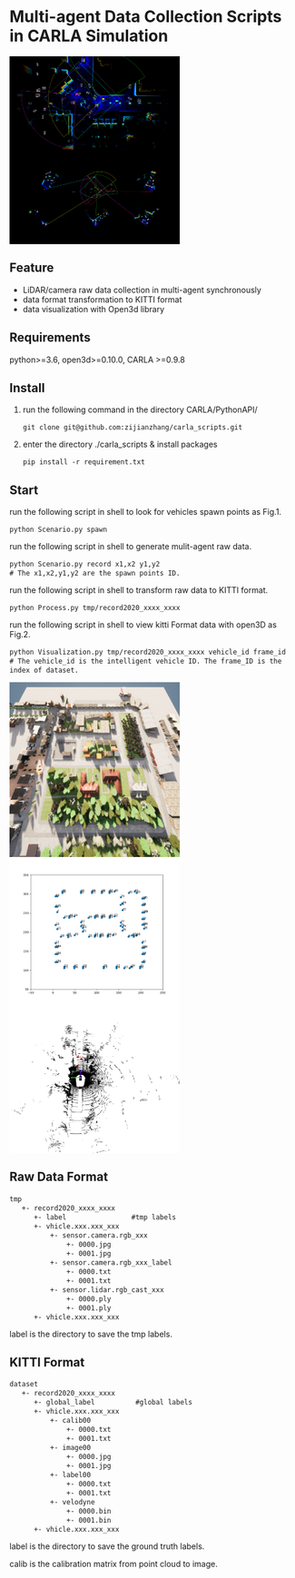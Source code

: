 # Multi-agent Data Collection Scripts in CARLA Simulation 
 <img src="./fig/test1.png" width = "300" alt="图片名称" align=center /><img src="./fig/test2.png" width = "300" alt="图片名称" align=center />


## Feature
- LiDAR/camera raw data collection in multi-agent synchronously
- data format transformation to KITTI format
- data visualization with Open3d library


## Requirements

python>=3.6, open3d>=0.10.0, CARLA >=0.9.8 

## Install
1. run the following command in the directory CARLA/PythonAPI/ 
     ```
     git clone git@github.com:zijianzhang/carla_scripts.git
     ```
2. enter the directory ./carla_scripts & install packages
     ```
     pip install -r requirement.txt
     ```
## Start
run the following script in shell to look for vehicles spawn points as Fig.1.
```
python Scenario.py spawn
```
run the following script in shell to generate mulit-agent raw data. 
```
python Scenario.py record x1,x2 y1,y2
# The x1,x2,y1,y2 are the spawn points ID.
```
run the following script in shell to transform raw data to KITTI format.
```
python Process.py tmp/record2020_xxxx_xxxx
```
run the following script in shell to view kitti Format data with open3D as Fig.2.

```
python Visualization.py tmp/record2020_xxxx_xxxx vehicle_id frame_id
# The vehicle_id is the intelligent vehicle ID. The frame_ID is the index of dataset.
```
  <img src="./fig/carla.png" width = "300" alt="图片名称" align=center /> <img src="./fig/fig2.png" width = "300" alt="图片名称" align=center /> <img src="./fig/fig3.png" width = "300" alt="图片名称" align=center />

## Raw Data Format

````
tmp
   +- record2020_xxxx_xxxx
      +- label                #tmp labels
      +- vhicle.xxx.xxx_xxx
          +- sensor.camera.rgb_xxx
              +- 0000.jpg
              +- 0001.jpg
          +- sensor.camera.rgb_xxx_label
              +- 0000.txt
              +- 0001.txt
          +- sensor.lidar.rgb_cast_xxx
              +- 0000.ply
              +- 0001.ply
      +- vhicle.xxx.xxx_xxx
````

label is the directory to save the tmp labels.

## KITTI Format

````
dataset
   +- record2020_xxxx_xxxx
      +- global_label          #global labels
      +- vhicle.xxx.xxx_xxx
          +- calib00
              +- 0000.txt
              +- 0001.txt
          +- image00
              +- 0000.jpg
              +- 0001.jpg
          +- label00
              +- 0000.txt
              +- 0001.txt
          +- velodyne
              +- 0000.bin
              +- 0001.bin
      +- vhicle.xxx.xxx_xxx
````

label is the directory to save the ground truth labels.

calib is the calibration matrix from point cloud to image.
